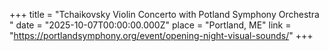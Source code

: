+++
title = "Tchaikovsky Violin Concerto with Potland Symphony Orchestra "
date = "2025-10-07T00:00:00.000Z"
place = "Portland, ME"
link = "https://portlandsymphony.org/event/opening-night-visual-sounds/"
+++


